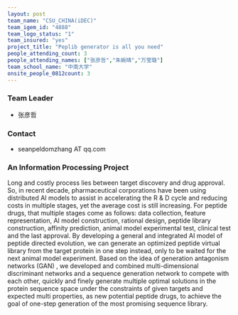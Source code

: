 ```yaml
---
layout: post
team_name: "CSU_CHINA(iDEC)"
team_igem_id: "4888"
team_logo_status: "1"
team_insured: "yes"
project_title: "Peplib generator is all you need"
people_attending_count: 3
people_attending_names: ["张彦哲","朱婉晴","万莹璐"]
team_school_name: "中南大学"
onsite_people_0812count: 3
---
```



### Team Leader
* 张彦哲

### Contact
* seanpeldomzhang AT qq.com

### An Information Processing Project

Long and costly process lies between target discovery and drug approval. So, in recent decade, pharmaceutical corporations have been using distributed AI models to assist in accelerating the R & D cycle and reducing costs in multiple stages, yet the average cost is still increasing. For peptide drugs, that multiple stages come as follows: data collection, feature representation, AI model construction, rational design, peptide library construction, affinity prediction, animal model experimental test, clinical test and the last approval. By developing a general and integrated AI model of peptide directed evolution, we can generate an optimized peptide virtual library from the target protein in one step instead, only to be waited for the next animal model experiment. Based on the idea of generation antagonism networks (GAN) , we developed and combined multi-dimensional discriminant networks and a sequence generation network to compete with each other, quickly and finely generate multiple optimal solutions in the protein sequence space under the constraints of given targets and expected multi properties, as new potential peptide drugs, to achieve the goal of one-step generation of the most promising sequence library.